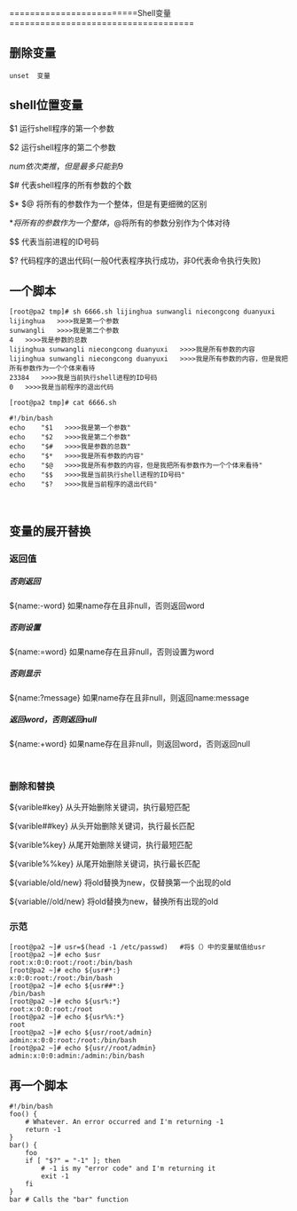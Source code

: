 
=========================Shell变量====================================


## 删除变量 

```
unset  变量
```




## shell位置变量

$1         运行shell程序的第一个参数

$2         运行shell程序的第二个参数

$num       依次类推，但是最多只能到$9

$#         代表shell程序的所有参数的个数

$* $@      将所有的参数作为一个整体，但是有更细微的区别

$*将所有的参数作为一个整体，$@将所有的参数分别作为个体对待

$$         代表当前进程的ID号码  

$?         代码程序的退出代码(一般0代表程序执行成功，非0代表命令执行失败)

## 一个脚本

```
[root@pa2 tmp]# sh 6666.sh lijinghua sunwangli niecongcong duanyuxi
lijinghua   >>>>我是第一个参数
sunwangli   >>>>我是第二个参数
4   >>>>我是参数的总数
lijinghua sunwangli niecongcong duanyuxi   >>>>我是所有参数的内容
lijinghua sunwangli niecongcong duanyuxi   >>>>我是所有参数的内容，但是我把所有参数作为一个个体来看待
23384   >>>>我是当前执行shell进程的ID号码
0   >>>>我是当前程序的退出代码
```

```
[root@pa2 tmp]# cat 6666.sh 

#!/bin/bash
echo	"$1   >>>>我是第一个参数"
echo	"$2   >>>>我是第二个参数"
echo	"$#   >>>>我是参数的总数"
echo	"$*   >>>>我是所有参数的内容"
echo	"$@   >>>>我是所有参数的内容，但是我把所有参数作为一个个体来看待"
echo	"$$   >>>>我是当前执行shell进程的ID号码"
echo	"$?   >>>>我是当前程序的退出代码"
```


​	

## 变量的展开替换

### 返回值

##### 否则返回

${name:-word}         如果name存在且非null，否则返回word

##### 否则设置

${name:=word}         如果name存在且非null，否则设置为word

##### 否则显示

${name:?message}      如果name存在且非null，则返回name:message

##### 返回word，否则返回null

${name:+word}         如果name存在且非null，则返回word，否则返回null


​	
### 删除和替换

${varible#key}                从头开始删除关键词，执行最短匹配

${varible##key}               从头开始删除关键词，执行最长匹配

${varible%key}                从尾开始删除关键词，执行最短匹配

${varible%%key}               从尾开始删除关键词，执行最长匹配

${variable/old/new}           将old替换为new，仅替换第一个出现的old

${variable//old/new}          将old替换为new，替换所有出现的old



### 示范

```
[root@pa2 ~]# usr=$(head -1 /etc/passwd)   #将$（）中的变量赋值给usr
[root@pa2 ~]# echo $usr
root:x:0:0:root:/root:/bin/bash 
[root@pa2 ~]# echo ${usr#*:}             
x:0:0:root:/root:/bin/bash
[root@pa2 ~]# echo ${usr##*:}
/bin/bash
[root@pa2 ~]# echo ${usr%:*}
root:x:0:0:root:/root
[root@pa2 ~]# echo ${usr%%:*}
root
[root@pa2 ~]# echo ${usr/root/admin}
admin:x:0:0:root:/root:/bin/bash
[root@pa2 ~]# echo ${usr//root/admin}
admin:x:0:0:admin:/admin:/bin/bash
```





## 再一个脚本

```
#!/bin/bash
foo() {
    # Whatever. An error occurred and I'm returning -1
    return -1
}
bar() {
    foo
    if [ "$?" = "-1" ]; then
        # -1 is my "error code" and I'm returning it
        exit -1
    fi
}
bar # Calls the "bar" function
```




